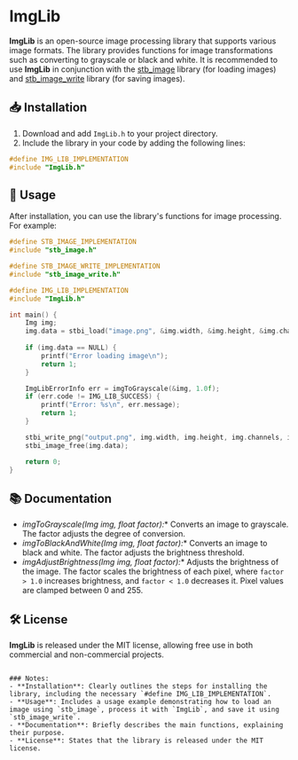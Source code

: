 # ImgLib

**ImgLib** is an open-source image processing library that supports various image formats. The library provides functions for image transformations such as converting to grayscale or black and white. It is recommended to use **ImgLib** in conjunction with the [stb_image](https://github.com/nothings/stb) library (for loading images) and [stb_image_write](https://github.com/nothings/stb) library (for saving images).

## 📥 Installation

1. Download and add `ImgLib.h` to your project directory.
2. Include the library in your code by adding the following lines:

```c
#define IMG_LIB_IMPLEMENTATION
#include "ImgLib.h"
```

## 🚀 Usage

After installation, you can use the library's functions for image processing. For example:

```c
#define STB_IMAGE_IMPLEMENTATION
#include "stb_image.h"

#define STB_IMAGE_WRITE_IMPLEMENTATION
#include "stb_image_write.h"

#define IMG_LIB_IMPLEMENTATION
#include "ImgLib.h"

int main() {
    Img img;
    img.data = stbi_load("image.png", &img.width, &img.height, &img.channels, 0);
    
    if (img.data == NULL) {
        printf("Error loading image\n");
        return 1;
    }

    ImgLibErrorInfo err = imgToGrayscale(&img, 1.0f);
    if (err.code != IMG_LIB_SUCCESS) {
        printf("Error: %s\n", err.message);
        return 1;
    }

    stbi_write_png("output.png", img.width, img.height, img.channels, img.data, img.width * img.channels);
    stbi_image_free(img.data);

    return 0;
}
```

## 📚 Documentation

- **imgToGrayscale(Img* img, float factor):** Converts an image to grayscale. The factor adjusts the degree of conversion.
- **imgToBlackAndWhite(Img* img, float factor):** Converts an image to black and white. The factor adjusts the brightness threshold.
- **imgAdjustBrightness(Img* img, float factor):** Adjusts the brightness of the image. The factor scales the brightness of each pixel, where `factor > 1.0` increases brightness, and `factor < 1.0` decreases it. Pixel values are clamped between 0 and 255.

## 🛠 License

**ImgLib** is released under the MIT license, allowing free use in both commercial and non-commercial projects.

```

### Notes:
- **Installation**: Clearly outlines the steps for installing the library, including the necessary `#define IMG_LIB_IMPLEMENTATION`.
- **Usage**: Includes a usage example demonstrating how to load an image using `stb_image`, process it with `ImgLib`, and save it using `stb_image_write`.
- **Documentation**: Briefly describes the main functions, explaining their purpose.
- **License**: States that the library is released under the MIT license.
